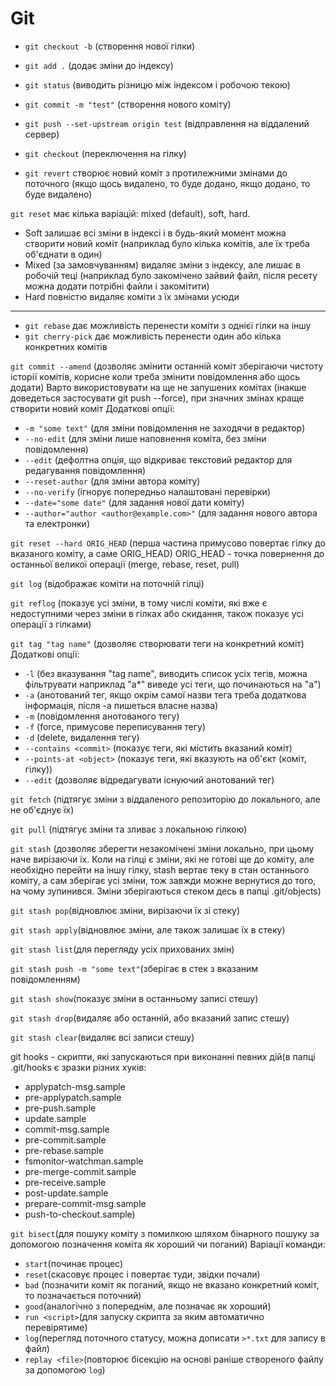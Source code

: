 # Git

- `git checkout -b` (створення нової гілки)
- `git add .` (додає зміни до індексу)
- `git status` (виводить різницю між індексом і робочою текою)
- `git commit -m "test"` (створення нового коміту)
- `git push --set-upstream origin test` (відправлення на віддалений сервер)

- `git checkout` (переключення на гілку)
- `git revert` створює новий коміт з протилежними змінами до поточного (якщо щось видалено, то буде додано, якщо додано, то буде видалено)

`git reset` має кілька варіацій: mixed (default), soft, hard.
- Soft залишає всі зміни в індексі і в будь-який момент можна створити новий коміт (наприклад було кілька комітів, але їх треба об'єднати в один)
- Mixed (за замовчуванням) видаляє зміни з індексу, але лишає в робочій теці (наприклад було закомічено зайвий файл, після ресету можна додати потрібні файли і закомітити)
- Hard повністю видаляє коміти з їх змінами усюди

------------------------------------------------------------------------------
- `git rebase` дає можливість перенести коміти з однієї гілки на іншу
- `git cherry-pick` дає можливість перенести один або кілька конкретних комітів

`git commit --amend` (дозволяє змінити останній коміт зберігаючи чистоту історії комітів, корисне коли треба змінити повідомлення або щось додати)
Варто використовувати на ще не запушених комітах (інакше доведеться застосувати git push --force), при значних змінах краще створити новий коміт
Додаткові опції:
- `-m "some text"` (для зміни повідомлення не заходячи в редактор)
- `--no-edit` (для зміни лише наповнення коміта, без зміни повідомлення)
- `--edit` (дефолтна опція, що відкриває текстовий редактор для редагування повідомлення)
- `--reset-author` (для зміни автора коміту)
- `--no-verify` (ігнорує попередньо налаштовані перевірки)
- `--date="some date"` (для задання нової дати коміту)
- `--author="author <author@example.com>"` (для задання нового автора та електронки)

`git reset --hard ORIG_HEAD` (перша частина примусово повертає гілку до вказаного коміту, а саме ORIG_HEAD)
ORIG_HEAD - точка повернення до останньої великої операції (merge, rebase, reset, pull)

`git log` (відображає коміти на поточній гілці)

`git reflog` (показує усі зміни, в тому числі коміти, які вже є недоступними через зміни в гілках або скидання, також показує усі операції з гілками)

`git tag "tag name"` (дозволяє створювати теги на конкретний коміт)
Додаткові опції:
- `-l` (без вказування "tag name", виводить список усіх тегів, можна фільтрувати наприклад "a*" виведе усі теги, що починаються на "a")
- `-a` (анотований тег, якщо окрім самої назви тега треба додаткова інформація, після -a пишеться власне назва)
- `-m` (повідомлення анотованого тегу)
- `-f` (force, примусове переписування тегу)
- `-d` (delete, видалення тегу)
- `--contains <commit>` (показує теги, які містить вказаний коміт)
- `--points-at <object>` (показує теги, які вказують на об'єкт (коміт, гілку))
- `--edit` (дозволяє відредагувати існуючий анотований тег)

`git fetch` (підтягує зміни з віддаленого репозиторію до локального, але не об'єднує їх)

`git pull` (підтягує зміни та зливає з локальною гілкою)

`git stash` (дозволяє зберегти незакомічені зміни локально, при цьому наче вирізаючи їх. Коли на гілці є зміни, які не готові ще до коміту, але необхідно перейти на іншу гілку, stash вертає теку в стан останнього коміту, а сам зберігає усі зміни, тож завжди можне вернутися до того, на чому зупинився. Зміни зберігаються стеком десь в папці .git/objects)


`git stash pop`(відновлює зміни, вирізаючи їх зі стеку)

`git stash apply`(відновлює зміни, але також залишає їх в стеку)

`git stash list`(для перегляду усіх прихованих змін)

`git stash push -m "some text"`(зберігає в стек з вказаним повідомленням)

`git stash show`(показує зміни в останньому записі стешу)

`git stash drop`(видаляє або останній, або вказаний запис стешу)

`git stash clear`(видаляє всі записи стешу)

git hooks - скрипти, які запускаються при виконанні певних дій(в папці .git/hooks є зразки різних хуків:
- applypatch-msg.sample
- pre-applypatch.sample
- pre-push.sample
- update.sample
- commit-msg.sample
- pre-commit.sample
- pre-rebase.sample
- fsmonitor-watchman.sample
- pre-merge-commit.sample
- pre-receive.sample
- post-update.sample
- prepare-commit-msg.sample
- push-to-checkout.sample)


`git bisect`(для пошуку коміту з помилкою шляхом бінарного пошуку за допомогою позначення коміта як хороший чи поганий)
Варіації команди:
- `start`(починає процес)
- `reset`(скасовує процес і повертає туди, звідки почали)
- `bad` (позначити коміт як поганий, якщо не вказано конкретний коміт, то позначається поточний)
- `good`(аналогічно з попереднім, але позначає як хороший)
- `run <script>`(для запуску скрипта за яким автоматично перевірятиме)
- `log`(перегляд поточного статусу, можна дописати `>*.txt` для запису в файл)
- `replay <file>`(повторює бісекцію на основі раніше створеного файлу за допомогою `log`)
